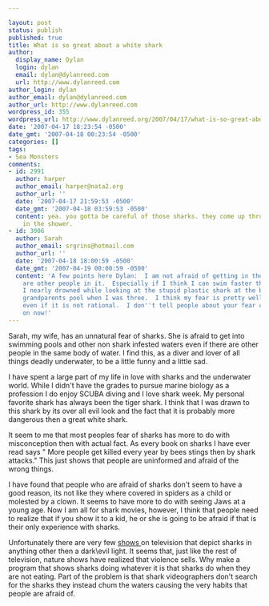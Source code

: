 ```yaml
---

layout: post
status: publish
published: true
title: What is so great about a white shark
author:
  display_name: Dylan
  login: dylan
  email: dylan@dylanreed.com
  url: http://www.dylanreed.com
author_login: dylan
author_email: dylan@dylanreed.com
author_url: http://www.dylanreed.com
wordpress_id: 355
wordpress_url: http://www.dylanreed.org/2007/04/17/what-is-so-great-about-a-white-shark/
date: '2007-04-17 18:23:54 -0500'
date_gmt: '2007-04-18 00:23:54 -0500'
categories: []
tags:
- Sea Monsters
comments:
- id: 2991
  author: harper
  author_email: harper@nata2.org
  author_url: ''
  date: '2007-04-17 21:59:53 -0500'
  date_gmt: '2007-04-18 03:59:53 -0500'
  content: yea. you gotta be careful of those sharks. they come up through the drain
    in the shower.
- id: 3006
  author: Sarah
  author_email: srgrins@hotmail.com
  author_url: ''
  date: '2007-04-18 18:00:59 -0500'
  date_gmt: '2007-04-19 00:00:59 -0500'
  content: 'A few points here Dylan:  I am not afraid of getting in the pool if there
    are other people in it.  Especially if I think I can swim faster than them.  Also,
    I nearly drowned while looking at the stupid plastic shark at the bottom of my
    grandparents pool when I was three.  I think my fear is pretty well substantiated,
    even if it is not rational.  I don''t tell people about your fear of hamsters...come
    on now!'
---
```


Sarah, my wife, has an unnatural fear of sharks. She is afraid to get into swimming pools and other non shark infested waters even if there are other people in the same body of water. I find this, as a diver and lover of all things deadly underwater, to be a little funny and a little sad.

I have spent a large part of my life in love with sharks and the underwater world. While I didn't have the grades to pursue marine biology as a profession I do enjoy SCUBA diving and I love shark week. My personal favorite shark has always been the tiger shark. I think that I was drawn to this shark by its over all evil look and the fact that it is probably more dangerous then a great white shark.

It seem to me that most peoples fear of sharks has more to do with misconception then with actual fact. As every book on sharks I have ever read says " More people get killed every year by bees stings then by shark attacks." This just shows that people are uninformed and afraid of the wrong things.

I have found that people who are afraid of sharks don't seem to have a good reason, its not like they where covered in spiders as a child or molested by a clown. It seems to have more to do with seeing Jaws at a young age. Now I am all for shark movies, however, I think that people need to realize that if you show it to a kid, he or she is going to be afraid if that is their only experience with sharks.

Unfortunately there are very few [shows ][1]on television that depict sharks in anything other then a dark\evil light. It seems that, just like the rest of television, nature shows have realized that violence sells. Why make a program that shows sharks doing whatever it is that sharks do when they are not eating. Part of the problem is that shark videographers don't search for the sharks they instead chum the waters causing the very habits that people are afraid of.

   [1]: http://www.amazon.com/Air-Jaws-II/dp/B00006AUI4/ref=pd_bbs_sr_1/102-5860627-5062533?ie=UTF8&s=dvd&qid=1176253289&sr=8-1

